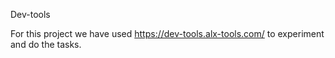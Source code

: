 Dev-tools

For this project we have used https://dev-tools.alx-tools.com/ to experiment and do the tasks.